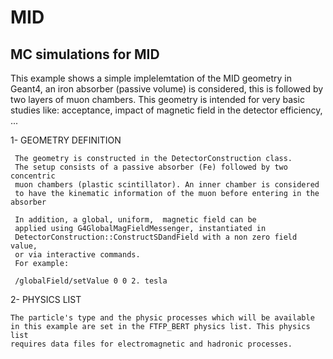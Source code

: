 # MID
MC simulations for MID
  -----------

 This example shows a simple implelemtation of the MID geometry in Geant4, an iron absorber (passive volume) is considered, this is followed by two layers of muon chambers. This geometry is intended for very basic studies like: acceptance, impact of magnetic field in the detector efficiency, ...

 1- GEOMETRY DEFINITION

     The geometry is constructed in the DetectorConstruction class.
     The setup consists of a passive absorber (Fe) followed by two concentric
     muon chambers (plastic scintillator). An inner chamber is considered
     to have the kinematic information of the muon before entering in the absorber

     In addition, a global, uniform,  magnetic field can be
     applied using G4GlobalMagFieldMessenger, instantiated in
     DetectorConstruction::ConstructSDandField with a non zero field value,
     or via interactive commands.
     For example:

     /globalField/setValue 0 0 2. tesla
     
2- PHYSICS LIST

    The particle's type and the physic processes which will be available
    in this example are set in the FTFP_BERT physics list. This physics list
    requires data files for electromagnetic and hadronic processes.
